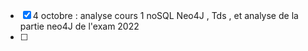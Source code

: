 - [x] 4 octobre : analyse cours 1 noSQL Neo4J , Tds , et analyse de la partie neo4J de l'exam 2022 
- [ ] 
